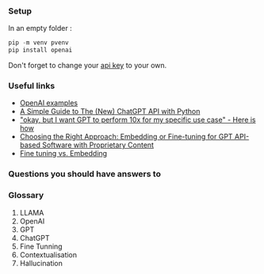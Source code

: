 ### Setup

In an empty folder :

```python
pip -m venv pvenv
pip install openai
```

Don't forget to change your [api key](https://platform.openai.com/account/api-keys) to your own.

### Useful links

- [OpenAI examples](https://github.com/openai/openai-cookbook/tree/main/examples)
- [A Simple Guide to The (New) ChatGPT API with Python](https://medium.com/geekculture/a-simple-guide-to-chatgpt-api-with-python-c147985ae28)
- ["okay, but I want GPT to perform 10x for my specific use case" - Here is how](https://www.youtube.com/watch?v=Q9zv369Ggfk)
- [Choosing the Right Approach: Embedding or Fine-tuning for GPT API-based Software with Proprietary Content](https://www.linkedin.com/pulse/choosing-right-approach-embedding-fine-tuning-gpt-api-based-tong/)
- [Fine tuning vs. Embedding](https://community.openai.com/t/fine-tuning-vs-embedding/35813/22)

### Questions you should have answers to

### Glossary

1. LLAMA
2. OpenAI
3. GPT
4. ChatGPT
5. Fine Tunning
6. Contextualisation
7. Hallucination
